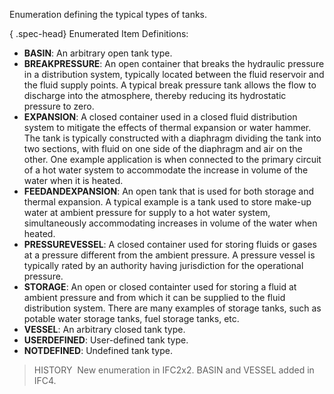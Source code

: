 Enumeration defining the typical types of tanks.

{ .spec-head}
Enumerated Item Definitions:

* **BASIN**: An arbitrary open tank type.
* **BREAKPRESSURE**: An open container that breaks the hydraulic pressure in a distribution system, typically located between the fluid reservoir and the fluid supply points. A typical break pressure tank allows the flow to discharge into the atmosphere, thereby reducing its hydrostatic pressure to zero.
* **EXPANSION**: A closed container used in a closed fluid distribution system to mitigate the effects of thermal expansion or water hammer. The tank is typically constructed with a diaphragm dividing the tank into two sections, with fluid on one side of the diaphragm and air on the other. One example application is when connected to the primary circuit of a hot water system to accommodate the increase in volume of the water when it is heated.
* **FEEDANDEXPANSION**: An open tank that is used for both storage and thermal expansion. A typical example is a tank used to store make-up water at ambient pressure for supply to a hot water system, simultaneously accommodating increases in volume of the water when heated.
* **PRESSUREVESSEL**: A closed container used for storing fluids or gases at a pressure different from the ambient pressure. A pressure vessel is typically rated by an authority having jurisdiction for the operational pressure.
* **STORAGE**: An open or closed containter used for storing a fluid at ambient pressure and from which it can be supplied to the fluid distribution system. There are many examples of storage tanks, such as potable water storage tanks, fuel storage tanks, etc.
* **VESSEL**: An arbitrary closed tank type.
* **USERDEFINED**: User-defined tank type.
* **NOTDEFINED**: Undefined tank type.

> HISTORY&nbsp; New enumeration in IFC2x2. BASIN and VESSEL added in IFC4.